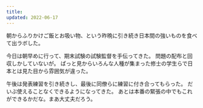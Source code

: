 ```yaml
---
title: 
updated: 2022-06-17
---
```


朝からふりかけご飯とお吸い物、という昨晩に引き続き日本間の強いものを食べて出ラボした。

今日は朝早めに行って、期末試験の試験監督を手伝ってきた。
問題の配布と回収しかしていないが。
ぱっと見からいろんな人種が集まった修士の学生らで日本とは見た目から雰囲気が違った。

午後は発表練習を引き続きし、最後に同僚らに練習に付き合ってもらった。
だいぶ使えることなくできるようになってきた。
あとは本番の緊張の中でもこれができるかだな。まあ大丈夫だろう。
